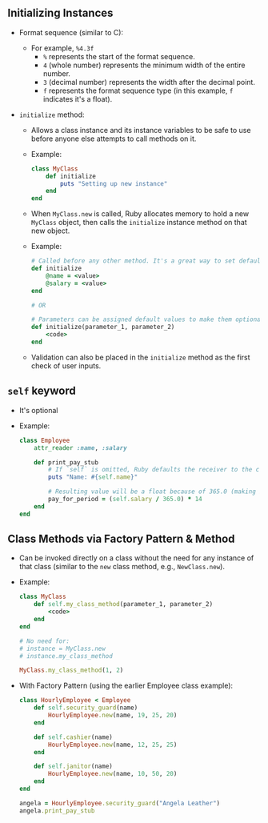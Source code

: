 ## Initializing Instances

- Format sequence (similar to C):

  - For example, `%4.3f`
    - `%` represents the start of the format sequence.
    - `4` (whole number) represents the minimum width of the entire number.
    - `3` (decimal number) represents the width after the decimal point.
    - `f` represents the format sequence type (in this example, `f` indicates it's a float).

- `initialize` method:

  - Allows a class instance and its instance variables to be safe to use before anyone else attempts to call methods on it.
  - Example:

    ```ruby
    class MyClass
        def initialize
            puts "Setting up new instance"
        end
    end
    ```

  - When `MyClass.new` is called, Ruby allocates memory to hold a new `MyClass` object, then calls the `initialize` instance method on that new object.
  - Example:

    ```ruby
    # Called before any other method. It's a great way to set default values for instance variables of a class.
    def initialize
        @name = <value>
        @salary = <value>
    end

    # OR

    # Parameters can be assigned default values to make them optional.
    def initialize(parameter_1, parameter_2)
        <code>
    end
    ```

  - Validation can also be placed in the `initialize` method as the first check of user inputs.

## `self` keyword

- It's optional
- Example:

  ```ruby
  class Employee
      attr_reader :name, :salary

      def print_pay_stub
          # If `self` is omitted, Ruby defaults the receiver to the current object (e.g., name).
          puts "Name: #{self.name}"

          # Resulting value will be a float because of 365.0 (making it 365 will result in a whole number).
          pay_for_period = (self.salary / 365.0) * 14
      end
  end
  ```

## Class Methods via Factory Pattern & Method

- Can be invoked directly on a class without the need for any instance of that class (similar to the `new` class method, e.g., `NewClass.new`).
- Example:

  ```ruby
  class MyClass
      def self.my_class_method(parameter_1, parameter_2)
          <code>
      end
  end

  # No need for:
  # instance = MyClass.new
  # instance.my_class_method

  MyClass.my_class_method(1, 2)
  ```

- With Factory Pattern (using the earlier Employee class example):

  ```ruby
  class HourlyEmployee < Employee
      def self.security_guard(name)
          HourlyEmployee.new(name, 19, 25, 20)
      end

      def self.cashier(name)
          HourlyEmployee.new(name, 12, 25, 25)
      end

      def self.janitor(name)
          HourlyEmployee.new(name, 10, 50, 20)
      end
  end

  angela = HourlyEmployee.security_guard("Angela Leather")
  angela.print_pay_stub
  ```
